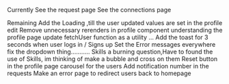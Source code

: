 Currently 
See the request page
See the connections page

Remaining
Add the Loading ,till the user updated values are set in the profile edit
Remove unnecessary rerenders in profile component
understanding the profile page update
fetchUser function as a utility ...
Add the toast for 3 seconds when user logs in / Signs up
Set the Error messages everywhere
fix the dropdown thing...........
Skills a burning question,Have to found the use of Skills, im thinking of make a bubble and cross on them 
Reset button in the profile page
carousel for the users
Add notification number in the requests
Make an error page to redirect users back to homepage


